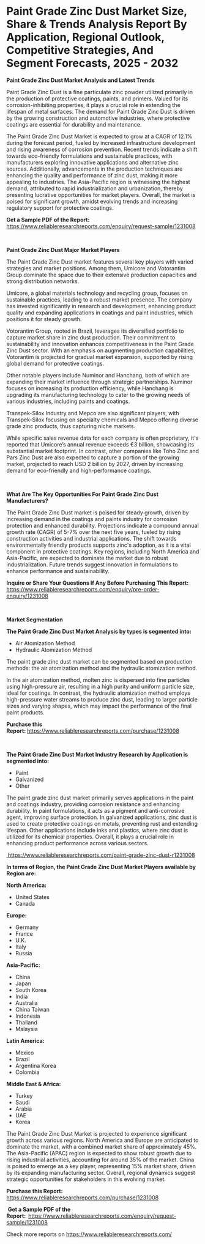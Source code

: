 <p><h1>Paint Grade Zinc Dust Market Size, Share & Trends Analysis Report By Application, Regional Outlook, Competitive Strategies, And Segment Forecasts, 2025 - 2032</h1></p><p><strong>Paint Grade Zinc Dust Market Analysis and Latest Trends</strong></p>
<p><p>Paint Grade Zinc Dust is a fine particulate zinc powder utilized primarily in the production of protective coatings, paints, and primers. Valued for its corrosion-inhibiting properties, it plays a crucial role in extending the lifespan of metal surfaces. The demand for Paint Grade Zinc Dust is driven by the growing construction and automotive industries, where protective coatings are essential for durability and maintenance. </p><p>The Paint Grade Zinc Dust Market is expected to grow at a CAGR of 12.1% during the forecast period, fueled by increased infrastructure development and rising awareness of corrosion prevention. Recent trends indicate a shift towards eco-friendly formulations and sustainable practices, with manufacturers exploring innovative applications and alternative zinc sources. Additionally, advancements in the production techniques are enhancing the quality and performance of zinc dust, making it more appealing to industries. The Asia-Pacific region is witnessing the highest demand, attributed to rapid industrialization and urbanization, thereby presenting lucrative opportunities for market players. Overall, the market is poised for significant growth, amidst evolving trends and increasing regulatory support for protective coatings.</p></p>
<p><strong>Get a Sample PDF of the Report:&nbsp;</strong> <a href="https://www.reliableresearchreports.com/enquiry/request-sample/1231008?utm_campaign=2211&utm_medium=2&utm_source=Github&utm_content=ia&utm_term=03022025&utm_id=paint-grade-zinc-dust">https://www.reliableresearchreports.com/enquiry/request-sample/1231008</a></p>
<p>&nbsp;</p>
<p><strong>Paint Grade Zinc Dust Major Market Players</strong></p>
<p><p>The Paint Grade Zinc Dust market features several key players with varied strategies and market positions. Among them, Umicore and Votorantim Group dominate the space due to their extensive production capacities and strong distribution networks.</p><p>Umicore, a global materials technology and recycling group, focuses on sustainable practices, leading to a robust market presence. The company has invested significantly in research and development, enhancing product quality and expanding applications in coatings and paint industries, which positions it for steady growth.</p><p>Votorantim Group, rooted in Brazil, leverages its diversified portfolio to capture market share in zinc dust production. Their commitment to sustainability and innovation enhances competitiveness in the Paint Grade Zinc Dust sector. With an emphasis on augmenting production capabilities, Votorantim is projected for gradual market expansion, supported by rising global demand for protective coatings.</p><p>Other notable players include Numinor and Hanchang, both of which are expanding their market influence through strategic partnerships. Numinor focuses on increasing its production efficiency, while Hanchang is upgrading its manufacturing technology to cater to the growing needs of various industries, including paints and coatings.</p><p>Transpek-Silox Industry and Mepco are also significant players, with Transpek-Silox focusing on specialty chemicals and Mepco offering diverse grade zinc products, thus capturing niche markets. </p><p>While specific sales revenue data for each company is often proprietary, it's reported that Umicore’s annual revenue exceeds €3 billion, showcasing its substantial market footprint. In contrast, other companies like Toho Zinc and Pars Zinc Dust are also expected to capture a portion of the growing market, projected to reach USD 2 billion by 2027, driven by increasing demand for eco-friendly and high-performance coatings.</p></p>
<p>&nbsp;</p>
<p><strong>What Are The Key Opportunities For Paint Grade Zinc Dust Manufacturers?</strong></p>
<p><p>The Paint Grade Zinc Dust market is poised for steady growth, driven by increasing demand in the coatings and paints industry for corrosion protection and enhanced durability. Projections indicate a compound annual growth rate (CAGR) of 5-7% over the next five years, fueled by rising construction activities and industrial applications. The shift towards environmentally friendly products supports zinc's adoption, as it is a vital component in protective coatings. Key regions, including North America and Asia-Pacific, are expected to dominate the market due to robust industrialization. Future trends suggest innovation in formulations to enhance performance and sustainability.</p></p>
<p><strong>Inquire or Share Your Questions If Any Before Purchasing This Report:</strong> <a href="https://www.reliableresearchreports.com/enquiry/pre-order-enquiry/1231008?utm_campaign=2211&utm_medium=2&utm_source=Github&utm_content=ia&utm_term=03022025&utm_id=paint-grade-zinc-dust">https://www.reliableresearchreports.com/enquiry/pre-order-enquiry/1231008</a></p>
<p>&nbsp;</p>
<p><strong>Market Segmentation</strong></p>
<p><strong>The Paint Grade Zinc Dust Market Analysis by types is segmented into:</strong></p>
<p><ul><li>Air Atomization Method</li><li>Hydraulic Atomization Method</li></ul></p>
<p><p>The paint grade zinc dust market can be segmented based on production methods: the air atomization method and the hydraulic atomization method. </p><p>In the air atomization method, molten zinc is dispersed into fine particles using high-pressure air, resulting in a high purity and uniform particle size, ideal for coatings. In contrast, the hydraulic atomization method employs high-pressure water streams to produce zinc dust, leading to larger particle sizes and varying shapes, which may impact the performance of the final paint products.</p></p>
<p><strong>Purchase this Report:&nbsp;</strong><a href="https://www.reliableresearchreports.com/purchase/1231008?utm_campaign=2211&utm_medium=2&utm_source=Github&utm_content=ia&utm_term=03022025&utm_id=paint-grade-zinc-dust">https://www.reliableresearchreports.com/purchase/1231008</a></p>
<p>&nbsp;</p>
<p><strong>The Paint Grade Zinc Dust Market Industry Research by Application is segmented into:</strong></p>
<p><ul><li>Paint</li><li>Galvanized</li><li>Other</li></ul></p>
<p><p>The paint grade zinc dust market primarily serves applications in the paint and coatings industry, providing corrosion resistance and enhancing durability. In paint formulations, it acts as a pigment and anti-corrosive agent, improving surface protection. In galvanized applications, zinc dust is used to create protective coatings on metals, preventing rust and extending lifespan. Other applications include inks and plastics, where zinc dust is utilized for its chemical properties. Overall, it plays a crucial role in enhancing product performance across various sectors.</p></p>
<p><a href="https://www.reliableresearchreports.com/paint-grade-zinc-dust-r1231008?utm_campaign=2211&utm_medium=2&utm_source=Github&utm_content=ia&utm_term=03022025&utm_id=paint-grade-zinc-dust">&nbsp;https://www.reliableresearchreports.com/paint-grade-zinc-dust-r1231008</a></p>
<p><strong>In terms of Region, the Paint Grade Zinc Dust Market Players available by Region are:</strong></p>
<p>
    <p> <strong> North America: </strong>
        <ul>
            <li>United States</li>
            <li>Canada</li>
        </ul>
        </p> 
    <p> <strong> Europe: </strong>
        <ul>
            <li>Germany</li>
            <li>France</li>
            <li>U.K.</li>
            <li>Italy</li>
            <li>Russia</li>
        </ul>
        </p> 
    <p> <strong> Asia-Pacific: </strong>
        <ul>
            <li>China</li>
            <li>Japan</li>
            <li>South Korea</li>
            <li>India</li>
            <li>Australia</li>
            <li>China Taiwan</li>
            <li>Indonesia</li>
            <li>Thailand</li>
            <li>Malaysia</li>
        </ul>
        </p> 
    <p> <strong> Latin America: </strong>
        <ul>
            <li>Mexico</li>
            <li>Brazil</li>
            <li>Argentina Korea</li>
            <li>Colombia</li>
        </ul>
        </p> 
    <p> <strong> Middle East & Africa: </strong>
        <ul>
            <li>Turkey</li>
            <li>Saudi</li>
            <li>Arabia</li>
            <li>UAE</li>
            <li>Korea</li>
        </ul>
    </p>
    </p>
<p><p>The Paint Grade Zinc Dust Market is projected to experience significant growth across various regions. North America and Europe are anticipated to dominate the market, with a combined market share of approximately 45%. The Asia-Pacific (APAC) region is expected to show robust growth due to rising industrial activities, accounting for around 35% of the market. China is poised to emerge as a key player, representing 15% market share, driven by its expanding manufacturing sector. Overall, regional dynamics suggest strategic opportunities for stakeholders in this evolving market.</p></p>
<p><strong>Purchase this Report: </strong><a href="https://www.reliableresearchreports.com/purchase/1231008?utm_campaign=2211&utm_medium=2&utm_source=Github&utm_content=ia&utm_term=03022025&utm_id=paint-grade-zinc-dust">https://www.reliableresearchreports.com/purchase/1231008</a></p>
<p>&nbsp;<strong>Get a Sample PDF of the Report:&nbsp;&nbsp;</strong><a href="https://www.reliableresearchreports.com/enquiry/request-sample/1231008?utm_campaign=2211&utm_medium=2&utm_source=Github&utm_content=ia&utm_term=03022025&utm_id=paint-grade-zinc-dust">https://www.reliableresearchreports.com/enquiry/request-sample/1231008</a></p>
<p><strong></strong></p>
<p>Check more reports on <a href="https://www.reliableresearchreports.com/?utm_campaign=2211&utm_medium=2&utm_source=Github&utm_content=ia&utm_term=03022025&utm_id=paint-grade-zinc-dust">https://www.reliableresearchreports.com/</a></p>